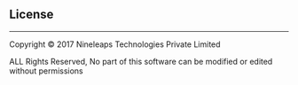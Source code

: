 ## License
---------------------
Copyright © 2017 Nineleaps Technologies Private Limited

ALL Rights Reserved, No part of this software can be modified or edited without permissions
